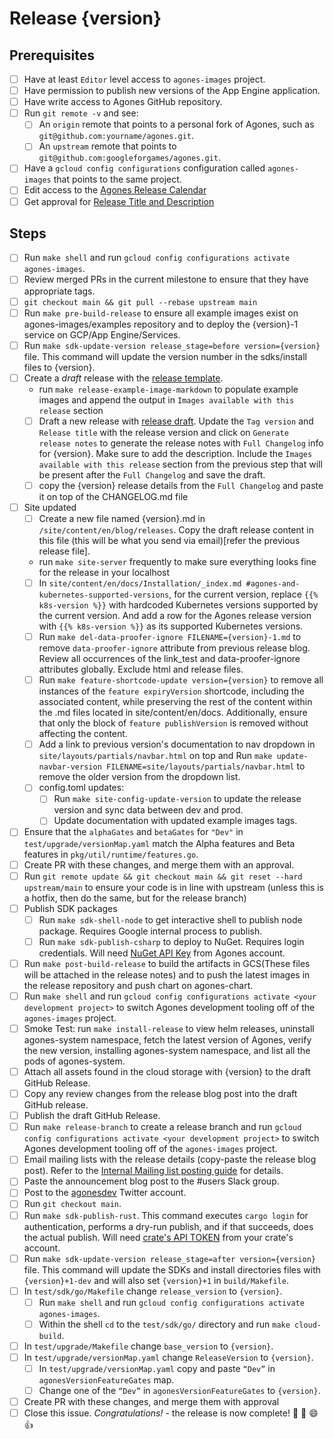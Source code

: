 # Release {version}

<!--
This is the release issue template. Make a copy of the markdown in this page
and copy it into a release issue. Fill in relevant values, found inside {}

*** VERSION SHOULD BE IN THE FORMAT OF 1.x.x NOT v1.x.x ***
!-->

## Prerequisites

- [ ] Have at least `Editor` level access to `agones-images` project.
- [ ] Have permission to publish new versions of the App Engine application.
- [ ] Have write access to Agones GitHub repository.
- [ ] Run `git remote -v` and see:
  - [ ] An `origin` remote that points to a personal fork of Agones, such as `git@github.com:yourname/agones.git`.
  - [ ] An `upstream` remote that points to `git@github.com:googleforgames/agones.git`.
- [ ] Have a `gcloud config configurations` configuration called `agones-images` that points to the same project.
- [ ] Edit access to the [Agones Release Calendar](https://calendar.google.com/calendar/u/0?cid=Z29vZ2xlLmNvbV84MjhuOGYxOGhmYnRyczR2dTRoMXNrczIxOEBncm91cC5jYWxlbmRhci5nb29nbGUuY29t)
- [ ] Get approval for [Release Title and Description](https://docs.google.com/document/d/1bRZCxYB8lrVcrru41b6s5D_9uU0zS49vVGdBhg0yDIY/edit)

## Steps

- [ ] Run `make shell` and run `gcloud config configurations activate agones-images`.
- [ ] Review merged PRs in the current milestone to ensure that they have appropriate tags.
- [ ] `git checkout main && git pull --rebase upstream main`
- [ ] Run `make pre-build-release` to ensure all example images exist on agones-images/examples repository and to deploy the {version}-1 service on GCP/App Engine/Services.
- [ ] Run `make sdk-update-version release_stage=before version={version}` file. This command will update the version number in the sdks/install files to {version}.
- [ ] Create a _draft_ release with the [release template][release-template].
  - run `make release-example-image-markdown` to populate example images and append the output in `Images available with this release` section
  - [ ] Draft a new release with [release draft][release-draft]. Update the `Tag version` and `Release title` with the release version and click on `Generate release notes` to generate the release notes with `Full Changelog` info for {version}. Make sure to add the description. Include the `Images available with this release` section from the previous step that will be present after the `Full Changelog` and save the draft.
  - [ ] copy the {version} release details from the `Full Changelog` and paste it on top of the CHANGELOG.md file
- [ ] Site updated
  - [ ] Create a new file named {version}.md in `/site/content/en/blog/releases`. Copy the draft release content in this file (this will be what you send via email)[refer the previous release file].
  - run `make site-server` frequently to make sure everything looks fine for the release in your localhost
  - [ ] In `site/content/en/docs/Installation/_index.md #agones-and-kubernetes-supported-versions`, for the current version, replace `{{% k8s-version %}}` with hardcoded Kubernetes versions supported by the current version. And add a row for the Agones release version with `{{% k8s-version %}}` as its supported Kubernetes versions.
  - [ ] Run `make del-data-proofer-ignore FILENAME={version}-1.md` to remove `data-proofer-ignore` attribute from previous release blog. Review all occurrences of the link_test and data-proofer-ignore attributes globally. Exclude html and release files.
  - [ ] Run `make feature-shortcode-update version={version}` to remove all instances of the `feature expiryVersion` shortcode, including the associated content, while preserving the rest of the content within the .md files located in site/content/en/docs. Additionally, ensure that only the block of `feature publishVersion` is removed without affecting the content.
  - [ ] Add a link to previous version's documentation to nav dropdown in `site/layouts/partials/navbar.html` on top and Run `make update-navbar-version FILENAME=site/layouts/partials/navbar.html` to remove the older version from the dropdown list.
  - [ ] config.toml updates:
    - [ ] Run `make site-config-update-version` to update the release version and sync data between dev and prod.
    - [ ] Update documentation with updated example images tags.
- [ ] Ensure that the `alphaGates` and `betaGates` for `"Dev"` in `test/upgrade/versionMap.yaml`
      match the Alpha features and Beta features in `pkg/util/runtime/features.go`.
- [ ] Create PR with these changes, and merge them with an approval.
- [ ] Run `git remote update && git checkout main && git reset --hard upstream/main` to ensure your code is in line
      with upstream (unless this is a hotfix, then do the same, but for the release branch)
- [ ] Publish SDK packages
  - [ ] Run `make sdk-shell-node` to get interactive shell to publish node package. Requires Google internal process
        to publish.
  - [ ] Run `make sdk-publish-csharp` to deploy to NuGet. Requires login credentials.
        Will need [NuGet API Key](https://www.nuget.org/account/apikeys) from Agones account.
- [ ] Run `make post-build-release` to build the artifacts in GCS(These files will be attached in the release notes) and to push the latest images in the release repository and push chart on agones-chart.
- [ ] Run `make shell` and run `gcloud config configurations activate <your development project>` to switch Agones
      development tooling off of the `agones-images` project.
- [ ] Smoke Test: run `make install-release` to view helm releases, uninstall agones-system namespace, fetch the latest version of Agones, verify the new version, installing agones-system namespace, and list all the pods of agones-system.
- [ ] Attach all assets found in the cloud storage with {version} to the draft GitHub Release.
- [ ] Copy any review changes from the release blog post into the draft GitHub release.
- [ ] Publish the draft GitHub Release.
- [ ] Run `make release-branch` to create a release branch and run `gcloud config configurations activate <your development project>` to switch Agones development tooling off of the `agones-images` project.
- [ ] Email mailing lists with the release details (copy-paste the release blog post). Refer to the [Internal Mailing list posting guide][Internal Mailing list posting guide] for details.
- [ ] Paste the announcement blog post to the #users Slack group.
- [ ] Post to the [agonesdev](https://twitter.com/agonesdev) Twitter account.
- [ ] Run `git checkout main`.
- [ ] Run `make sdk-publish-rust`. This command executes `cargo login` for authentication, performs a dry-run publish, and if that succeeds, does the actual publish. Will need [crate's API TOKEN](https://crates.io/settings/tokens) from your crate's account.
- [ ] Run `make sdk-update-version release_stage=after version={version}` file. This command will update the SDKs and install directories files with `{version}+1-dev` and will also set `{version}+1` in `build/Makefile`.
- [ ] In `test/sdk/go/Makefile` change `release_version` to `{version}`.
  - [ ] Run `make shell` and run `gcloud config configurations activate agones-images`.
  - [ ] Within the shell `cd` to the `test/sdk/go/` directory and run `make cloud-build`.
- [ ] In `test/upgrade/Makefile` change `base_version` to `{version}`.
- [ ] In `test/upgrade/versionMap.yaml` change `ReleaseVersion` to `{version}`.
  - [ ] In `test/upgrade/versionMap.yaml` copy and paste `“Dev”` in `agonesVersionFeatureGates` map.
  - [ ] Change one of the `“Dev”` in `agonesVersionFeatureGates` to `{version}`.
- [ ] Create PR with these changes, and merge them with approval
- [ ] Close this issue. _Congratulations!_ - the release is now complete! :tada: :clap: :smile: :+1:

[release-template]: https://github.com/googleforgames/agones/blob/main/docs/governance/templates/release.md
[release-draft]: https://github.com/googleforgames/agones/releases
[build-makefile]: https://github.com/googleforgames/agones/blob/main/build/Makefile
[Internal Mailing list posting guide]: https://docs.google.com/document/d/1qYR9ccVURgujqFAIpjpSN2GRcCeQ29ow5H_V4sm4RGs/edit#heading=h.zge9gjrt8ws8

